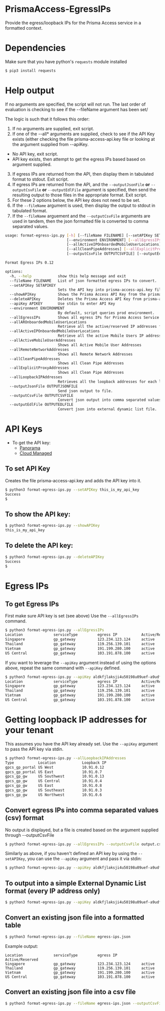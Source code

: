 # PrismaAccess-EgressIPs
Provide the egress/loopback IPs for the Prisma Access service in a formatted context.

# Dependencies
Make sure that you have python's `requests` module installed
```bash
$ pip3 install requests
```

# Help output
If no arguments are specified, the script will not run. The last order of evaluation is checking to see if the --fileName argument has been set/

The logic is such that it follows this order:
1. If no arguments are supplied, exit script.
2. If one of the --all* arguments are supplied, check to see if the API Key exists (either checking the file prisma-access-api.key file or looking at the argument supplied from --apiKey. 
- No API key, exit script. 
- API key exists, then attempt to get the egress IPs based based on argument supplied. 
3. If egress IPs are returned from the API, then display them in tabulated format to stdout. Exit script.
4. If egress IPs are returned from the API, and the `--outputJsonFile` **or** `--outputCsvFile` **or** `--outputEdlFile` argument is specified, then send the resulting output to those files in the appropriate format. Exit script.
5. For these 2 options below, the API key does not need to be set.
6. If the `--fileName` argument is used, then display the output to stdout in tabulated format.
7. If the `--fileName` arguement and the `--outputCsvFile` arguments are used in tandem, then the json formatted file is converted to comma separated values.


```bash
usage: format-egress-ips.py [-h] [--fileName FILENAME] [--setAPIKey SETAPIKEY] [--showAPIKey] [--deleteAPIKey] [--apiKey APIKEY]
                            [--environment ENVIRONMENT] [--allEgressIPs] [--allAROnboardedMobileUserLocations]
                            [--allActiveIPOnboardedMobileUserLocations] [--allActiveMobileUserAddresses] [--allRemoteNetworkAddresses]
                            [--allCleanPipeAddresses] [--allExplicitProxyAddresses] [--allLoopbackIPAddresses] [--outputJsonFile OUTPUTJSONFILE]
                            [--outputCsvFile OUTPUTCSVFILE] [--outputEdlFile OUTPUTEDLFILE]

Format Egress IPs 0.12

options:
  -h, --help            show this help message and exit
  --fileName FILENAME   List of json formatted egress IPs to convert.
  --setAPIKey SETAPIKEY
                        Sets the API key into prisma-access-api.key file
  --showAPIKey          Shows the Prisma Access API Key from the prisma-access-api.key file.
  --deleteAPIKey        Deletes the Prisma Access API Key from prisma-access-api.key file.
  --apiKey APIKEY       Use stdin to enter API Key
  --environment ENVIRONMENT
                        By default, script queries prod environment.
  --allEgressIPs        Shows all egress IPs for Prisma Access Service
  --allAROnboardedMobileUserLocations
                        Retrieve all the active/reserved IP addresses for Mobile User Locations
  --allActiveIPOnboardedMobileUserLocations
                        Retrieve all the active Mobile Users IP addresses
  --allActiveMobileUserAddresses
                        Shows all Active Mobile User Addresses
  --allRemoteNetworkAddresses
                        Shows all Remote Network Addresses
  --allCleanPipeAddresses
                        Shows all Clean Pipe Addresses
  --allExplicitProxyAddresses
                        Shows all Clean Pipe Addresses
  --allLoopbackIPAddresses
                        Retrieves all the loopback addresses for each location.
  --outputJsonFile OUTPUTJSONFILE
                        Send json output to file.
  --outputCsvFile OUTPUTCSVFILE
                        Convert json output into comma separated values file.
  --outputEdlFile OUTPUTEDLFILE
                        Convert json into external dynamic list file.
```

# API Keys
- To get the API key:
  - [Panorama](https://docs.paloaltonetworks.com/prisma/prisma-access/preferred/2-2/prisma-access-panorama-admin/prisma-access-overview/retrieve-ip-addresses-for-prisma-access)
  - [Cloud Managed](https://docs.paloaltonetworks.com/prisma/prisma-access/prisma-access-cloud-managed-admin/prisma-access-service-infrastructure/retrieve-ip-addresses-to-allow-for-prisma-access)

## To set API Key
Creates the file prisma-access-api.key and adds the API key into it.

```bash
$ python3 format-egress-ips.py --setAPIKey this_is_my_api_key
Success
$
```

## To show the API key:
```bash
$ python3 format-egress-ips.py --showAPIKey
this_is_my_api_key
```

## To delete the API key:
```bash
$ python3 format-egress-ips.py --deleteAPIKey
Success
$ 
```

# Egress IPs
## To get Egress IPs
First make sure API key is set (see above)
Use the `--allEgressIPs` command.
```bash
$ python3 format-egress-ips.py --allEgressIPs
Location              serviceType         egress IP           Active/Reserved
Singapore             gp_gateway          123.234.123.124     active
Thailand              gp_gateway          119.256.139.101     active
Vietnam               gp_gateway          191.199.280.100     active
US Central            gp_gateway          103.191.878.100     active
```

If you want to leverage the `--apiKey` argument instead of using the options above, repeat the same command with `--apiKey` defined.
```bash
$ python3 format-egress-ips.py --apiKey aldkfjlaksji4u50198u09uef-a9udfb9ausdf --allEgressIPs
Location              serviceType         egress IP           Active/Reserved
Singapore             gp_gateway          123.234.123.124     active
Thailand              gp_gateway          119.256.139.101     active
Vietnam               gp_gateway          191.199.280.100     active
US Central            gp_gateway          103.191.878.100     active
```

# Getting loopback IP addresses for your tenant
This assumes you have the API key already set. Use the `--apiKey` argument to pass the API key via stdin.
```bash
$ python3 format-egress-ips.py --allLoopbackIPAddresses
Type           Location            Loopback IP
gpcs_gp_portal US West             10.91.0.12
gpcs_gp_portal US East             10.91.0.7
gpcs_gp_gw     US Southwest        10.91.0.13
gpcs_gp_gw     US Central          10.91.0.4
gpcs_gp_gw     US East             10.91.0.8
gpcs_gp_gw     US Southeast        10.91.0.3
gpcs_gp_gw     US Northwest        10.91.0.6
```

## Convert egress IPs into comma separated values (csv) format
No output is displayed, but a file is created based on the argument supplied through --outputCsvFile
```bash
$ python3 format-egress-ips.py --allEgressIPs --outputCsvFile output.csv
```
Similarly as above, if you haven't defined an API key by using the `--setAPIKey`, you can use the `--apiKey` argument and pass it via stdin:
```bash
$ python3 format-egress-ips.py --apiKey aldkfjlaksji4u50198u09uef-a9udfb9ausdf --allEgressIPs --outputCsvFile output.csv
```

## To output into a simple External Dynamic List format (every IP address only)
```bash
$ python3 format-egress-ips.py --apiKey aldkfjlaksji4u50198u09uef-a9udfb9ausdf --allEgressIPs --outputEdlFile output.edl
```

## Convert an existing json file into a formatted table
```bash
$ python3 format-egress-ips.py --fileName egress-ips.json
```

Example output:
```
Location              serviceType         egress IP           Active/Reserved
Singapore             gp_gateway          123.234.123.124     active
Thailand              gp_gateway          119.256.139.101     active
Vietnam               gp_gateway          191.199.280.100     active
US Central            gp_gateway          103.191.878.100     active
```

## Convert an existing json file into a csv file
```bash
$ python3 format-egress-ips.py --fileName egress-ips.json --outputCsvFile output.csv
```


